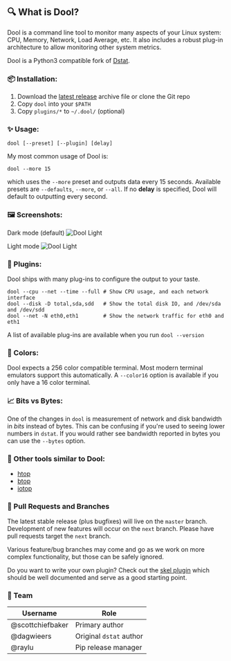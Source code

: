 ## 🔍 What is Dool?

Dool is a command line tool to monitor many aspects of your Linux system: CPU,
Memory, Network, Load Average, etc.  It also includes a robust plug-in
architecture to allow monitoring other system metrics.

Dool is a Python3 compatible fork of [Dstat](https://github.com/dagwieers/dstat).

### 📦 Installation:

1. Download the [latest release](https://github.com/scottchiefbaker/dool/releases) archive file or clone the Git repo
2. Copy `dool` into your `$PATH`
3. Copy `plugins/*` to `~/.dool/` (optional)

### ✨ Usage:

	dool [--preset] [--plugin] [delay]

My most common usage of Dool is:

	dool --more 15

which uses the `--more` preset and outputs data every 15 seconds. Available
presets are `--defaults`, `--more`, or `--all`. If no **delay** is specified,
Dool will default to outputting every second.

### 🖼️ Screenshots:

Dark mode (default)
![Dool Light](https://user-images.githubusercontent.com/3429760/192394845-bb4790b9-0a67-4137-90a2-87efcfc1014e.png)

Light mode
![Dool Light](https://user-images.githubusercontent.com/3429760/192389235-9cf5e4a5-cec2-42d9-a116-bcd9dd4e688d.png)

### 🔌 Plugins:

Dool ships with many plug-ins to configure the output to your taste.

	dool --cpu --net --time --full # Show CPU usage, and each network interface
	dool --disk -D total,sda,sdd   # Show the total disk IO, and /dev/sda and /dev/sdd
	dool --net -N eth0,eth1        # Show the network traffic for eth0 and eth1

A list of available plug-ins are available when you run `dool --version`

### 🎨 Colors:

Dool expects a 256 color compatible terminal. Most modern terminal emulators
support this automatically. A `--color16` option is available if you only have
a 16 color terminal.

### 📈 Bits vs Bytes:

One of the changes in `dool` is measurement of network and disk bandwidth in
*bits* instead of bytes. This can be confusing if you're used to seeing
lower numbers in `dstat`. If you would rather see bandwidth reported in bytes
you can use the `--bytes` option.

### 🧰 Other tools similar to Dool:

* [htop](https://htop.dev/)
* [btop](https://github.com/aristocratos/btop)
* [iotop](https://github.com/Tomas-M/iotop)

### 🌿 Pull Requests and Branches

The latest stable release (plus bugfixes) will live on the `master` branch.
Development of new features will occur on the `next` branch. Please have
pull requests target the `next` branch.

Various feature/bug branches may come and go as we work on more complex
functionality, but those can be safely ignored.

Do you want to write your own plugin? Check out the
[skel plugin](plugins/dool_skel.py) which should be well documented and
serve as a good starting point.

### 👨 Team

| Username         | Role                    |
| ---------------- | ----------------------- |
| @scottchiefbaker | Primary author          |
| @dagwieers       | Original `dstat` author |
| @raylu           | Pip release manager     |

